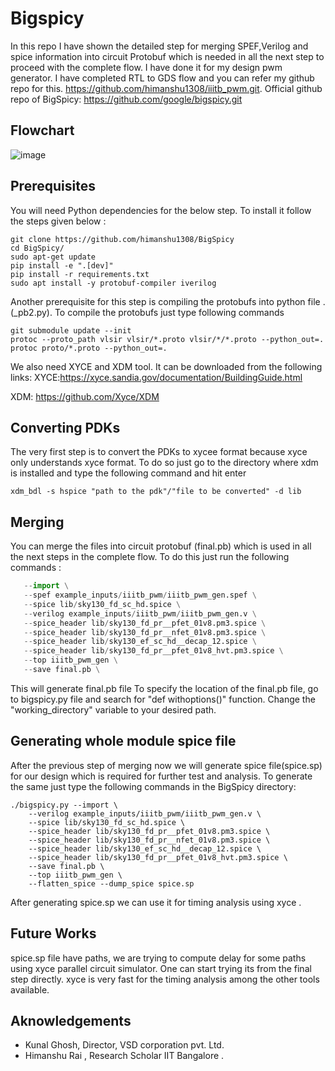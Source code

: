 # Bigspicy
In this repo I have shown the detailed step for merging SPEF,Verilog and spice information into circuit Protobuf which is needed in all the next step to proceed with the complete flow. I have done it for my design pwm generator. I have completed RTL to GDS flow and you can refer my github repo for this. https://github.com/himanshu1308/iiitb_pwm.git. 
Official github repo of BigSpicy: https://github.com/google/bigspicy.git

## Flowchart

![image](https://user-images.githubusercontent.com/44607144/207020687-2d8eb620-e07c-4709-9898-e8de55badaab.png)


## Prerequisites 

 You will need Python dependencies for the below step. To install it follow the steps given below :
```
git clone https://github.com/himanshu1308/BigSpicy
cd BigSpicy/
sudo apt-get update
pip install -e ".[dev]"
pip install -r requirements.txt
sudo apt install -y protobuf-compiler iverilog
```
  Another prerequisite for this step is compiling the protobufs into python file .(_pb2.py).
  To compile the protobufs just type following commands
```
git submodule update --init  
protoc --proto_path vlsir vlsir/*.proto vlsir/*/*.proto --python_out=.
protoc proto/*.proto --python_out=.
```
We also need XYCE  and XDM tool. It can be downloaded  from the following links:
XYCE:https://xyce.sandia.gov/documentation/BuildingGuide.html

XDM: https://github.com/Xyce/XDM

## Converting PDKs
The very first step is to convert the PDKs to xycee format because xyce only understands xyce format. To do so just go to the directory where xdm is installed and type the following command and hit enter
```
xdm_bdl -s hspice "path to the pdk"/"file to be converted" -d lib
```

## Merging 
You can merge the files into circuit protobuf (final.pb) which is used in all the next steps in the complete flow. To do this just run the following commands :
```./bigspicy.py \
   --import \
   --spef example_inputs/iiitb_pwm/iiitb_pwm_gen.spef \
   --spice lib/sky130_fd_sc_hd.spice \
   --verilog example_inputs/iiitb_pwm/iiitb_pwm_gen.v \
   --spice_header lib/sky130_fd_pr__pfet_01v8.pm3.spice \
   --spice_header lib/sky130_fd_pr__nfet_01v8.pm3.spice \
   --spice_header lib/sky130_ef_sc_hd__decap_12.spice \
   --spice_header lib/sky130_fd_pr__pfet_01v8_hvt.pm3.spice \
   --top iiitb_pwm_gen \
   --save final.pb \
```
This will generate final.pb file 
To specify the location of the final.pb file, go to bigspicy.py file and search for "def withoptions()" function. Change the "working_directory" variable to your desired path.

## Generating whole module spice file 
After the previous step of merging now we will generate spice file(spice.sp) for our design which is required for further test and analysis.
To generate the same just type the following commands in the BigSpicy directory:
```
./bigspicy.py --import \
    --verilog example_inputs/iiitb_pwm/iiitb_pwm_gen.v \
    --spice lib/sky130_fd_sc_hd.spice \
    --spice_header lib/sky130_fd_pr__pfet_01v8.pm3.spice \
    --spice_header lib/sky130_fd_pr__nfet_01v8.pm3.spice \
    --spice_header lib/sky130_ef_sc_hd__decap_12.spice \
    --spice_header lib/sky130_fd_pr__pfet_01v8_hvt.pm3.spice \
    --save final.pb \
    --top iiitb_pwm_gen \
    --flatten_spice --dump_spice spice.sp
```
After generating spice.sp we can use it for timing analysis using xyce .

## Future Works 
spice.sp file have paths, we are trying to compute delay for some paths using xyce parallel circuit simulator. One can start trying its from the final step directly. 
xyce is very fast for the timing analysis among the other tools available.

## Aknowledgements
* Kunal Ghosh, Director, VSD corporation pvt. Ltd.
* Himanshu Rai , Research Scholar IIT Bangalore .
